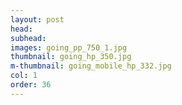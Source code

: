 ```yaml
---
layout: post
head: 
subhead: 
images: going_pp_750_1.jpg
thumbnail: going_hp_350.jpg
m-thumbnail: going_mobile_hp_332.jpg
col: 1
order: 36
---
```

